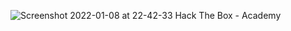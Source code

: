 ![Screenshot 2022-01-08 at 22-42-33 Hack The Box - Academy](https://user-images.githubusercontent.com/21301377/148648386-a40e6363-f75d-4415-9077-638c3bba0bc1.png)
